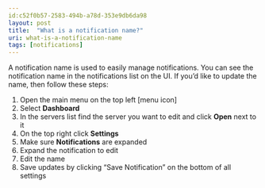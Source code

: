 ```yaml
---
id:c52f0b57-2583-494b-a78d-353e9db6da98
layout: post
title:  "What is a notification name?"
uri: what-is-a-notification-name
tags: [notifications]
---
```


A notification name is used to easily manage notifications. You can see the notification name in the notifications list on the UI. If you’d like to update the name, then follow these steps:

<!-- more -->

1.  Open the main menu on the top left \[menu icon\]
2.  Select **Dashboard**
3.  In the servers list find the server you want to edit and click **Open** next to it
4.  On the top right click **Settings**
5.  Make sure **Notifications** are expanded
6.  Expand the notification to edit
7.  Edit the name
8.  Save updates by clicking “Save Notification” on the bottom of all settings